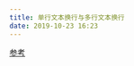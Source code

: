 ```yaml
---
title: 单行文本换行与多行文本换行
date: 2019-10-23 16:23
---
```


[参考](https://juejin.im/entry/5aa1f4916fb9a028b92cbdcc)